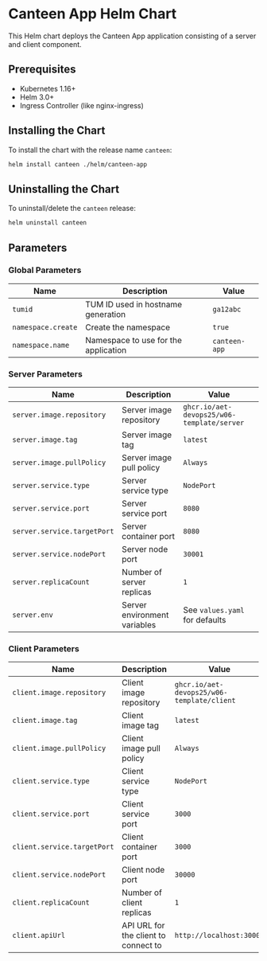 # Canteen App Helm Chart

This Helm chart deploys the Canteen App application consisting of a server and client component.

## Prerequisites

- Kubernetes 1.16+
- Helm 3.0+
- Ingress Controller (like nginx-ingress)

## Installing the Chart

To install the chart with the release name `canteen`:

```bash
helm install canteen ./helm/canteen-app
```

## Uninstalling the Chart

To uninstall/delete the `canteen` release:

```bash
helm uninstall canteen
```

## Parameters

### Global Parameters

| Name                   | Description                                | Value           |
|------------------------|--------------------------------------------|-----------------|
| `tumid`                | TUM ID used in hostname generation         | `ga12abc`       |
| `namespace.create`     | Create the namespace                       | `true`          |
| `namespace.name`       | Namespace to use for the application       | `canteen-app`   |

### Server Parameters

| Name                       | Description                                | Value                                          |
|----------------------------|--------------------------------------------|------------------------------------------------|
| `server.image.repository`  | Server image repository                    | `ghcr.io/aet-devops25/w06-template/server`     |
| `server.image.tag`         | Server image tag                           | `latest`                                       |
| `server.image.pullPolicy`  | Server image pull policy                   | `Always`                                       |
| `server.service.type`      | Server service type                        | `NodePort`                                     |
| `server.service.port`      | Server service port                        | `8080`                                         |
| `server.service.targetPort`| Server container port                      | `8080`                                         |
| `server.service.nodePort`  | Server node port                           | `30001`                                        |
| `server.replicaCount`      | Number of server replicas                  | `1`                                            |
| `server.env`               | Server environment variables                | See `values.yaml` for defaults                 |

### Client Parameters

| Name                       | Description                                | Value                                          |
|----------------------------|--------------------------------------------|------------------------------------------------|
| `client.image.repository`  | Client image repository                    | `ghcr.io/aet-devops25/w06-template/client`     |
| `client.image.tag`         | Client image tag                           | `latest`                                       |
| `client.image.pullPolicy`  | Client image pull policy                   | `Always`                                       |
| `client.service.type`      | Client service type                        | `NodePort`                                     |
| `client.service.port`      | Client service port                        | `3000`                                         |
| `client.service.targetPort`| Client container port                      | `3000`                                         |
| `client.service.nodePort`  | Client node port                           | `30000`                                        |
| `client.replicaCount`      | Number of client replicas                  | `1`                                            |
| `client.apiUrl`            | API URL for the client to connect to       | `http://localhost:30001`                       |
